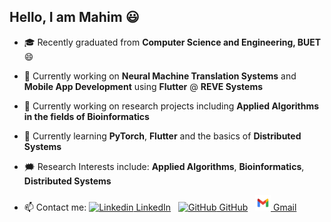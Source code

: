 ## Hello, I am Mahim 😃

<!--### Recent Graduate from Computer Science and Engineering, BUET. 😃 👋-->

<!--
- ### Currently working as a Jr. Software Engineer @ REVE Systems Ltd. 😃

- ### Additionally, heavily involved in research projects in the fields of Bioinformatics and Applied Deep Learning. 😃
-->

<!--
<div class="row">
  <div class="column">
    <img src="assets/_1.gif" width="150" height="150" /> <img src="assets/_0.gif" width="150" height="150" /> <img src="assets/_2.gif" width="150" height="150" /> <img src="assets/_3.gif" width="150" height="150" />
  </div>
</div>
-->

<!--<img src="assets/_1.gif" width="250" height="250" />-->

<!--**Mahim1997/Mahim1997** is a ✨ _special_ ✨ repository because its `README.md` (this file) appears on your GitHub profile.
Here are some ideas to get you started:
-->
- 🎓 Recently graduated from **Computer Science and Engineering, BUET** 😄
- 🔭 Currently working on **Neural Machine Translation Systems** and **Mobile App Development** using **Flutter** @ **REVE Systems**
- 🔭 Currently working on research projects including **Applied Algorithms in the fields of Bioinformatics**

- 🌱 Currently learning **PyTorch**, **Flutter** and the basics of **Distributed Systems**
<!--- 👯 I’m looking to collaborate on research projects related to **Distributed Systems, Applied Algorithms in Security & Privacy**-->

- 🗯️ Research Interests include: **Applied Algorithms**, **Bioinformatics**, **Distributed Systems**
<!--**NLP**, **CoMP 5G**, **Memory Management**  & Memory Management-->


- 📫 Contact me: [![Linkedin](https://i.stack.imgur.com/gVE0j.png) LinkedIn](https://www.linkedin.com/in/mahim-mahbub-0224431b2/)
&nbsp;
[![GitHub](https://i.stack.imgur.com/tskMh.png) GitHub](https://github.com/Mahim1997)
&nbsp;
[<img src="https://github.com/Mahim1997/Mahim1997/blob/main/assets/gmailLogo.svg" width="25" height="25"> Gmail](mailto:mahim.mahbub.97@gmail.com)
<!--[![Gmail](https://github.com/Mahim1997/Mahim1997/blob/main/assets/gmail.png){:height="25px" width="25px"} Gmail](mailto:mahim.mahbub.97@gmail.com)-->
    



